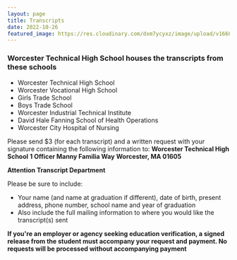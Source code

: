 ```yaml
---
layout: page
title: Transcripts
date: 2022-10-26
featured_image: https://res.cloudinary.com/dxm7ycyxz/image/upload/v1668016920/2022/04/northfolk-Ok76F6yW2iA-unsplash-1_x9ziry.jpg
---
```


### Worcester Technical High School houses the transcripts from these schools

- Worcester Technical High School
- Worcester Vocational High School
- Girls Trade School
- Boys Trade School
- Worcester Industrial Technical Institute
- David Hale Fanning School of Health Operations
- Worcester City Hospital of Nursing


Please send $3 (for each transcript) and a written request with your signature containing the following information to:
**Worcester Technical High School**
**1 Officer Manny Familia Way**
**Worcester, MA 01605**

**Attention Transcript Department**

Please be sure to include:
- Your name (and name at graduation if different), date of birth, present address, phone number, school name and year of graduation
- Also include the full mailing information to where you would like the transcript(s) sent


**If you're an employer or agency seeking education verification, a signed release from the student must accompany your request and payment. No requests will be processed without accompanying payment**